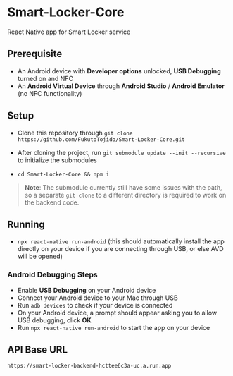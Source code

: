 # Smart-Locker-Core
React Native app for Smart Locker service

## Prerequisite
- An Android device with **Developer options** unlocked, **USB Debugging** turned on and NFC 
- An **Android Virtual Device** through **Android Studio** / **Android Emulator** (no NFC functionality)

## Setup
- Clone this repository through `git clone https://github.com/FukutoTojido/Smart-Locker-Core.git`

- After cloning the project, run `git submodule update --init --recursive` to initialize the submodules

- `cd Smart-Locker-Core && npm i`

> **Note**: The submodule currently still have some issues with the path, so a separate `git clone` to a different directory is required to work on the backend code.

## Running
- `npx react-native run-android` (this should automatically install the app directly on your device if you are connecting through USB, or else AVD will be opened)


### Android Debugging Steps
- Enable **USB Debugging** on your Android device
- Connect your Android device to your Mac through USB
- Run `adb devices` to check if your device is connected
- On your Android device, a prompt should appear asking you to allow USB debugging, click **OK**
- Run `npx react-native run-android` to start the app on your device

## API Base URL
```https://smart-locker-backend-hcttee6c3a-uc.a.run.app```
